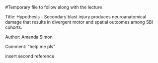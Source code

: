 #Temporary file to follow along with the lecture

Title: Hypothesis - Secondary blast injury produces neuroanatomical damage that results in divergent motor and spatial outcomes among SBI cohorts.

Author: Amanda Simon 

Comment: "help me pls"

insert second reference 
